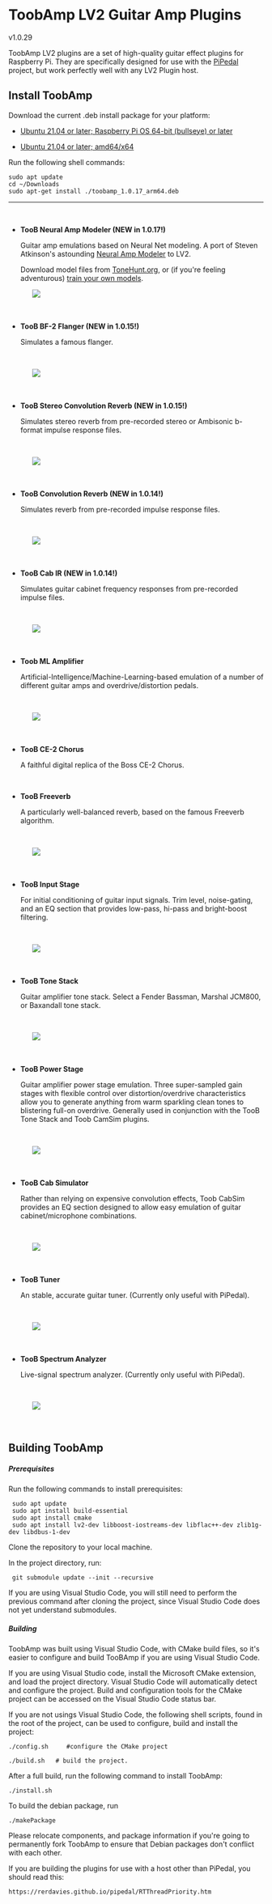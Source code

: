 # ToobAmp LV2 Guitar Amp Plugins

v1.0.29

ToobAmp LV2 plugins are a set of high-quality guitar effect plugins for Raspberry Pi. They are specifically designed for use with the [PiPedal](https://github.com/rerdavies/pipedal) project, but work perfectly well with any LV2 Plugin host.

## Install ToobAmp

Download the current .deb install package for your platform:

* [Ubuntu 21.04 or later; Raspberry Pi OS 64-bit (bullseye) or later](https://github.com/rerdavies/ToobAmp/releases/download/v1.0.17/toobamp_1.0.17_arm64.deb)

* [Ubuntu 21.04 or later; amd64/x64](https://github.com/rerdavies/ToobAmp/releases/download/v1.0.17/toobamp_1.0.17_amd64.deb)

Run the following shell commands:

    sudo apt update
    cd ~/Downloads
    sudo apt-get install ./toobamp_1.0.17_arm64.deb
    
--------------------

&nbsp;
*   **TooB Neural Amp Modeler (NEW in 1.0.17!)**

    Guitar amp emulations based on Neural Net modeling. A port of Steven Atkinson's astounding [Neural Amp Modeler](https://github.com/sdatkinson/NeuralAmpModelerCore) to LV2.  
      
    Download model files from [ToneHunt.org](https://tonehunt.org), or (if you're feeling adventurous) [train your own models](https://github.com/sdatkinson/neural-amp-modeler).
    &nbsp;
    
    &nbsp;&nbsp;&nbsp;&nbsp;&nbsp;&nbsp;![](docs/img/nam-sshot.png)

    &nbsp;


*   **TooB BF-2 Flanger (NEW in 1.0.15!)**

    Simulates a famous flanger.

    &nbsp;
    
    &nbsp;&nbsp;&nbsp;&nbsp;&nbsp;&nbsp;![](docs/img/Flanger-ss.png)

    &nbsp;


*   **TooB Stereo Convolution Reverb (NEW in 1.0.15!)**

    Simulates stereo reverb from pre-recorded stereo or Ambisonic b-format impulse response files.

    &nbsp;
    
    &nbsp;&nbsp;&nbsp;&nbsp;&nbsp;&nbsp;![](docs/img/ConvolutionReverbStereo-ss.png)

    &nbsp;

*   **TooB Convolution Reverb (NEW  in 1.0.14!)**

    Simulates reverb from pre-recorded impulse response files.

    &nbsp;

    &nbsp;&nbsp;&nbsp;&nbsp;&nbsp;&nbsp;![](docs/img/ConvolutionReverb-ss.png)

    &nbsp;


*   **TooB Cab IR (NEW in 1.0.14!)**

    Simulates guitar cabinet frequency responses from pre-recorded impulse files.

    &nbsp;

    &nbsp;&nbsp;&nbsp;&nbsp;&nbsp;&nbsp;![](docs/img/CabIR-ss.png)

    &nbsp;

*   **Toob ML Amplifier**

    Artificial-Intelligence/Machine-Learning-based emulation of a number of different guitar amps and overdrive/distortion
    pedals. 

    &nbsp;

    &nbsp;&nbsp;&nbsp;&nbsp;&nbsp;&nbsp;![](docs/img/MlAmplifier.png)

    &nbsp;

*   **TooB CE-2 Chorus**

    A faithful digital replica of the Boss CE-2 Chorus.

    &nbsp;


*   **TooB Freeverb**

    A particularly well-balanced reverb, based on the famous Freeverb algorithm.

    &nbsp;

    &nbsp;&nbsp;&nbsp;&nbsp;&nbsp;&nbsp;![](docs/img/Freeverb-ss.png)

    &nbsp;

*   **TooB Input Stage**

    For initial conditioning of guitar input signals. Trim level, noise-gating, and an EQ section that 
    provides low-pass, hi-pass and bright-boost filtering.

    &nbsp;

    &nbsp;&nbsp;&nbsp;&nbsp;&nbsp;&nbsp;![](docs/img/InputStage-ss.png)

    &nbsp;


*   **TooB Tone Stack**

    Guitar amplifier tone stack. Select a Fender Bassman, Marshal JCM800, or Baxandall tone stack.

    &nbsp;

    &nbsp;&nbsp;&nbsp;&nbsp;&nbsp;&nbsp;![](docs/img/ToneStack-ss.png)

    &nbsp;    


*   **TooB Power Stage**

    Guitar amplifier power stage emulation. Three super-sampled gain stages with flexible control over
    distortion/overdrive characteristics allow you to generate anything from warm sparkling clean tones
    to blistering full-on overdrive. Generally used in conjunction with the TooB Tone Stack and Toob CamSim 
    plugins.

    &nbsp;

    &nbsp;&nbsp;&nbsp;&nbsp;&nbsp;&nbsp;![](docs/img/Power-ss.png)

    &nbsp;

*   **TooB Cab Simulator**

    Rather than relying on expensive convolution effects, Toob CabSim provides an EQ section designed to 
    allow easy emulation of guitar cabinet/microphone combinations. 

    &nbsp;

    &nbsp;&nbsp;&nbsp;&nbsp;&nbsp;&nbsp;![](docs/img/CabSim-ss.png)

    &nbsp;

*   **TooB Tuner**

    An stable, accurate guitar tuner. (Currently only useful with PiPedal).

    &nbsp;

    &nbsp;&nbsp;&nbsp;&nbsp;&nbsp;&nbsp;![](docs/img/Tuner-ss.png)

    &nbsp;

*   **TooB Spectrum Analyzer**

    Live-signal spectrum analyzer. (Currently only useful with PiPedal).

    &nbsp;

    &nbsp;&nbsp;&nbsp;&nbsp;&nbsp;&nbsp;![](docs/img/SpectrumAnalyzer.png)

    &nbsp;



## Building ToobAmp

##### Prerequisites

Run the following commands to install prerequisites:

     sudo apt update
     sudo apt install build-essential
     sudo apt install cmake
     sudo apt install lv2-dev libboost-iostreams-dev libflac++-dev zlib1g-dev libdbus-1-dev

Clone the repository to your local machine.

In the project directory, run:

     git submodule update --init --recursive

If you are using Visual Studio Code, you will still need to perform the previous command after 
cloning the project, since Visual Studio Code does not yet understand submodules.

##### Building 

ToobAmp was built using Visual Studio Code, with CMake build files, so it's easier to configure and build 
TooBAmp if you are using Visual Studio Code.

If you are using Visual Studio code, install the Microsoft CMake extension, and load the project directory. Visual Studio Code
will automatically detect and configure the project. Build and configuration tools for the CMake project can be accessed on the Visual Studio Code status bar.

If you are not usings Visual Studio Code, the following shell scripts, found in the root of the project, can be used to configure, build and install the project:

    ./config.sh     #configure the CMake project
   
    ./build.sh   # build the project.
    
After a full build, run the following command to install ToobAmp:

    ./install.sh
	
To build the debian package, run

    ./makePackage

Please relocate components, and package information if you're going to permanently fork ToobAmp to ensure that 
Debian packages don't conflict with each other.

If you are building the plugins for use with a host other than PiPedal, you should read this:

    https://rerdavies.github.io/pipedal/RTThreadPriority.htm




